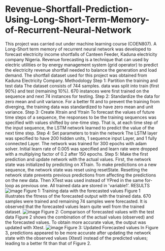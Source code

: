 # Revenue-Shortfall-Prediction-Using-Long-Short-Term-Memory-of-Recurrent-Neural-Network
This project was carried out under machine learning course (COEN807). A Long-Short term memory of recurrent neural network was developed to forecast electricity income shortfalls of Canteen Feeder, Kaduna electricity company Nigeria. 
Revenue forecasting is a technique that can used by electric utilities or by energy management system (grid operator) to predict the electricity revenue shortfall needed to balance the generation and load demand.
The shortfall dataset used for this project was obtained from Kaduna Electricity Company.
Methodology
Step 1: Partition the training and test data
The dataset consists of 744 samples. data was split into train (first 90%) and test (remaining 10%). 670 instances were first trained on the sequence and next 74 instances for testing.
Step 2: Standardize the data for zero mean and unit variance.
For a better fit and to prevent the training from diverging, the training data was standardized to have zero mean and unit variance.
Step 3: Create Xtrain and Ytrain
To forecast the values of future time steps of a sequence, the responses to be the training sequences was specified with values shifted by one-time step. That is, at each time step of the input sequence, the LSTM network learned to predict the value of the next time step.
Step 4: Set parameters to train the network
The LSTM layer was specified to have 200 hidden units, 1 sequence input Layer, and 1 fully connected Layer. The network was trained for 300 epochs with adam solver. Initial learn rate of 0.005 was specified and learn rate were dropped with a multiplying factor of 0.2 after 150 epochs.
Step 5: Make the first prediction and update network with the actual values.
First, the network state was initialized by predicting on XTrain. To make predictions on a new sequence, the network state was reset using resetState. Resetting the network state prevents previous predictions from affecting the predictions on the new data. Then XTest was used instead of YPred in the same for-loop as previous one. All trained data are stored in 'variable1'.
RESULTS
![image](https://user-images.githubusercontent.com/68459726/132748066-030aac9b-67b7-45b7-b0c3-5ba5f9eb27ab.png)
Figure 1: Training data with the forecasted values
Figure 1 illustrates the fitness of the forecasted output with the trained data. 670 samples were trained and remaining 74 samples were forecasted. It is observed that the forecasted values learn quite well from the trained dataset.
![image](https://user-images.githubusercontent.com/68459726/132748526-d2eb7464-cb00-4849-9e38-a824a045fcd7.png)
Figure 2: Comparison of forecasted values with the test data 
Figure 2 shows the combination of the actual values (observed) and the forecasted values. To obtain more accurate value, the output was updated with Xtest.
![image](https://user-images.githubusercontent.com/68459726/132748294-01d5421b-8719-49f8-bf83-c1adf515c4cf.png)
Figure 3: Updated Forecasted values
In Figure 3, predictions appeared to be more accurate after updating the network state with the observed values (Xtest) instead of the predicted values; leading to a better fit than that of Figure 2.
